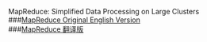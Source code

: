 MapReduce: Simplified Data Processing on Large Clusters   
###[MapReduce Original English Version](http://static.googleusercontent.com/media/research.google.com/en//archive/mapreduce-osdi04.pdf)   
###[MapReduce 翻译版](http://www.cnblogs.com/fuzhe1989/p/3413457.html)
